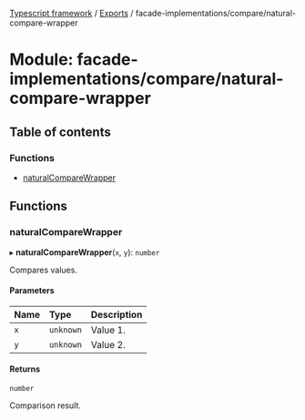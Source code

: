 [Typescript framework](../index.md) / [Exports](../modules.md) / facade-implementations/compare/natural-compare-wrapper

# Module: facade-implementations/compare/natural-compare-wrapper

## Table of contents

### Functions

- [naturalCompareWrapper](facade_implementations_compare_natural_compare_wrapper.md#naturalcomparewrapper)

## Functions

### naturalCompareWrapper

▸ **naturalCompareWrapper**(`x`, `y`): `number`

Compares values.

#### Parameters

| Name | Type | Description |
| :------ | :------ | :------ |
| `x` | `unknown` | Value 1. |
| `y` | `unknown` | Value 2. |

#### Returns

`number`

Comparison result.

